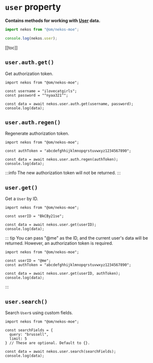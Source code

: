 # `user` property

**Contains methods for working with [User](https://docs.nekos.moe/structures.html#user-data) data.**

```js
import nekos from "@om/nekos-moe";

console.log(nekos.user);
```

[[toc]]

## `user.auth.get()`

Get authorization token.

```js:line-numbers{6}
import nekos from "@om/nekos-moe";

const username = "ilovecatgirls";
const password = "^nyaa321^";

const data = await nekos.user.auth.get(username, password);
console.log(data);
```

## `user.auth.regen()`

Regenerate authorization token.

```js:line-numbers{5}
import nekos from "@om/nekos-moe";

const authToken = "abcdefghhijklmnopqrstuvwxyz1234567890";

const data = await nekos.user.auth.regen(authToken);
console.log(data);
```
:::info
The new authorization token will not be returned.
:::

## `user.get()`

Get a `User` by ID.

```js:line-numbers{5}
import nekos from "@om/nekos-moe";

const userID = "BkCBy21se";

const data = await nekos.user.get(userID);
console.log(data);
```

::: tip
You can pass "@me" as the ID, and the current user's data will be returned. However, an authorization token is required.

```js:line-numbers{6}
import nekos from "@om/nekos-moe";

const userID = "@me";
const authToken = "abcdefghhijklmnopqrstuvwxyz1234567890";

const data = await nekos.user.get(userID, authToken);
console.log(data);
```
:::

## `user.search()`

Search `User`s using custom fields.

```js:line-numbers{8}
import nekos from "@om/nekos-moe";

const searchFields = {
  query: "brussell",
  limit: 5
} // These are optional. Default to {}.

const data = await nekos.user.search(searchFields);
console.log(data);
```
